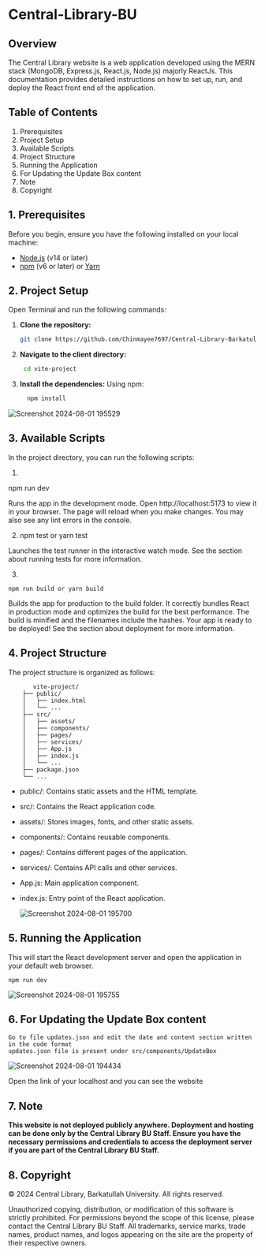 # Central-Library-BU

## Overview
The Central Library website is a web application developed using the MERN stack (MongoDB, Express.js, React.js, Node.js) majorly ReactJs. This documentation provides detailed instructions on how to set up, run, and deploy the React front end of the application.

## Table of Contents
1. Prerequisites
2. Project Setup
3. Available Scripts
4. Project Structure
5. Running the Application
6. For Updating the Update Box content
7. Note
8. Copyright

## 1. Prerequisites
Before you begin, ensure you have the following installed on your local machine:
- [Node.js](https://nodejs.org/en/) (v14 or later)
- [npm](https://www.npmjs.com/) (v6 or later) or [Yarn](https://yarnpkg.com/)

## 2. Project Setup
Open Terminal and run the following commands:

1. **Clone the repository:**
   ```bash
   git clone https://github.com/Chinmayee7697/Central-Library-Barkatullah-University.git

2. **Navigate to the client directory:**
   ```bash
    cd vite-project

3. **Install the dependencies:**
   Using npm:
   ```bash
     npm install

![Screenshot 2024-08-01 195529](https://github.com/user-attachments/assets/c264b5e3-1c8d-434c-b12f-35f082e094b5)


## 3. Available Scripts
In the project directory, you can run the following scripts:

1.
npm run dev

Runs the app in the development mode.
Open http://localhost:5173 to view it in your browser.
The page will reload when you make changes.
You may also see any lint errors in the console.

2. 
    npm test or yarn test

Launches the test runner in the interactive watch mode.
See the section about running tests for more information.

3.

    npm run build or yarn build

Builds the app for production to the build folder.
It correctly bundles React in production mode and optimizes the build for the best performance.
The build is minified and the filenames include the hashes.
Your app is ready to be deployed!
See the section about deployment for more information.


## 4. Project Structure
The project structure is organized as follows:

           vite-project/
        ├── public/
        │   ├── index.html
        │   └── ...
        ├── src/
        │   ├── assets/
        │   ├── components/
        │   ├── pages/
        │   ├── services/
        │   ├── App.js
        │   ├── index.js
        │   └── ...
        ├── package.json
        └── ...


- public/: Contains static assets and the HTML template.
- src/: Contains the React application code.
- assets/: Stores images, fonts, and other static assets.
- components/: Contains reusable components.
- pages/: Contains different pages of the application.
- services/: Contains API calls and other services.
- App.js: Main application component.
- index.js: Entry point of the React application.

  ![Screenshot 2024-08-01 195700](https://github.com/user-attachments/assets/a7399412-dd5a-4e78-9f9d-86c7d5dd0671)



## 5. Running the Application
This will start the React development server and open the application in your default web browser.


    
    npm run dev

    

![Screenshot 2024-08-01 195755](https://github.com/user-attachments/assets/6df8d69b-82bd-4111-ab2f-b9981d80843d)




## 6. For Updating the Update Box content
    Go to file updates.json and edit the date and content section written in the code format
    updates.json file is present under src/components/UpdateBox

![Screenshot 2024-08-01 194434](https://github.com/user-attachments/assets/212226f5-d291-4a3d-8f0e-9c7520b15b4a)


Open the link of your localhost and you can see the website

## 7. Note
  **This website is not deployed publicly anywhere. Deployment and hosting can be done only by the Central Library BU Staff. Ensure you have the necessary permissions and credentials to access the deployment server if you are part of the Central Library BU Staff.**


## 8. Copyright

© 2024 Central Library, Barkatullah University. All rights reserved.

Unauthorized copying, distribution, or modification of this software is strictly prohibited. For permissions beyond the scope of this license, please contact the Central Library BU Staff. All trademarks, service marks, trade names, product names, and logos appearing on the site are the property of their respective owners.
